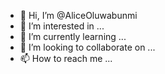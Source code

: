- 👋 Hi, I’m @AliceOluwabunmi
- 👀 I’m interested in ...
- 🌱 I’m currently learning ...
- 💞️ I’m looking to collaborate on ...
- 📫 How to reach me ...

<!---
AliceOluwabumi/AliceOluwabumi is a ✨ special ✨ repository because its `README.md` (this file) appears on your GitHub profile.
You can click the Preview link to take a look at your changes.
--->
